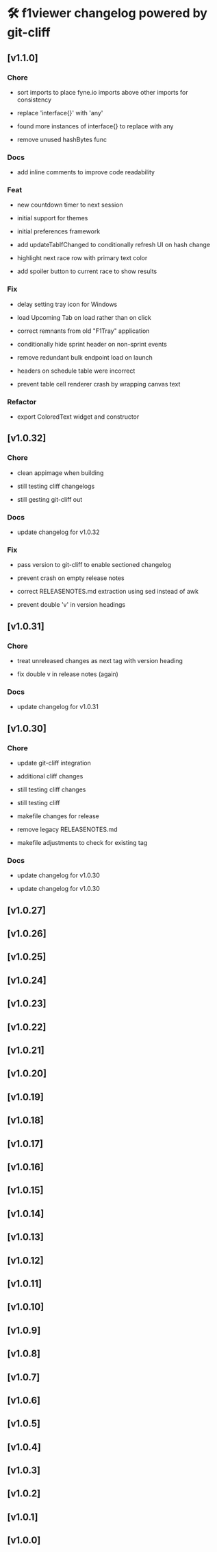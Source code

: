 # 🛠️ f1viewer changelog powered by git-cliff

## [v1.1.0]


### Chore


- sort imports to place fyne.io imports above other imports for consistency

- replace 'interface{}' with 'any'

- found more instances of interface{} to replace with any

- remove unused hashBytes func



### Docs


- add inline comments to improve code readability



### Feat


- new countdown timer to next session

- initial support for themes

- initial preferences framework

- add updateTabIfChanged to conditionally refresh UI on hash change

- highlight next race row with primary text color

- add spoiler button to current race to show results



### Fix


- delay setting tray icon for Windows

- load Upcoming Tab on load rather than on click

- correct remnants from old "F1Tray" application

- conditionally hide sprint header on non-sprint events

- remove redundant bulk endpoint load on launch

- headers on schedule table were incorrect

- prevent table cell renderer crash by wrapping canvas text



### Refactor


- export ColoredText widget and constructor




## [v1.0.32]


### Chore


- clean appimage when building

- still testing cliff changelogs

- still gesting git-cliff out



### Docs


- update changelog for v1.0.32



### Fix


- pass version to git-cliff to enable sectioned changelog

- prevent crash on empty release notes

- correct RELEASENOTES.md extraction using sed instead of awk

- prevent double 'v' in version headings




## [v1.0.31]


### Chore


- treat unreleased changes as next tag with version heading

- fix double v in release notes (again)



### Docs


- update changelog for v1.0.31




## [v1.0.30]


### Chore


- update git-cliff integration

- additional cliff changes

- still testing cliff changes

- still testing cliff

- makefile changes for release

- remove legacy RELEASENOTES.md

- makefile adjustments to check for existing tag



### Docs


- update changelog for v1.0.30

- update changelog for v1.0.30




## [v1.0.27]



## [v1.0.26]



## [v1.0.25]



## [v1.0.24]



## [v1.0.23]



## [v1.0.22]



## [v1.0.21]



## [v1.0.20]



## [v1.0.19]



## [v1.0.18]



## [v1.0.17]



## [v1.0.16]



## [v1.0.15]



## [v1.0.14]



## [v1.0.13]



## [v1.0.12]



## [v1.0.11]



## [v1.0.10]



## [v1.0.9]



## [v1.0.8]



## [v1.0.7]



## [v1.0.6]



## [v1.0.5]



## [v1.0.4]



## [v1.0.3]



## [v1.0.2]



## [v1.0.1]



## [v1.0.0]


